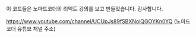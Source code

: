 이 코드들은 노마드코더의 리액트 강의를 보고 만들었습니다.
감사합니다.

https://www.youtube.com/channel/UCUpJs89fSBXNolQGOYKn0YQ
(노마드코더 유튜브 채널 주소)
